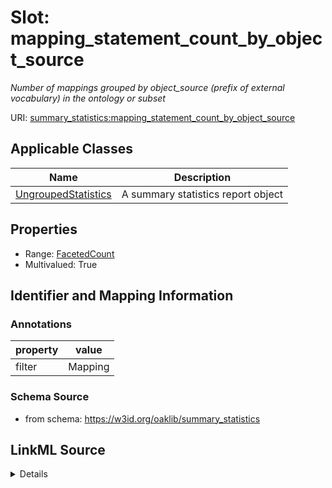 # Slot: mapping_statement_count_by_object_source
_Number of mappings grouped by object_source (prefix of external vocabulary) in the ontology or subset_


URI: [summary_statistics:mapping_statement_count_by_object_source](https://w3id.org/oaklib/summary_statistics.mapping_statement_count_by_object_source)



<!-- no inheritance hierarchy -->




## Applicable Classes

| Name | Description |
| --- | --- |
[UngroupedStatistics](UngroupedStatistics.md) | A summary statistics report object






## Properties

* Range: [FacetedCount](FacetedCount.md)
* Multivalued: True








## Identifier and Mapping Information





### Annotations

| property | value |
| --- | --- |
| filter | Mapping || facet | ObjectSource |



### Schema Source


* from schema: https://w3id.org/oaklib/summary_statistics




## LinkML Source

<details>
```yaml
name: mapping_statement_count_by_object_source
annotations:
  filter:
    tag: filter
    value: Mapping
  facet:
    tag: facet
    value: ObjectSource
description: Number of mappings grouped by object_source (prefix of external vocabulary)
  in the ontology or subset
from_schema: https://w3id.org/oaklib/summary_statistics
rank: 1000
multivalued: true
alias: mapping_statement_count_by_object_source
owner: UngroupedStatistics
domain_of:
- UngroupedStatistics
slot_group: metadata_statistic_group
range: FacetedCount
inlined: true

```
</details>